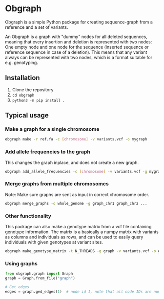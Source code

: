 # Obgraph
Obgraph is a simple Python package for creating sequence-graph from a reference and a set of variants.

An Obgraph is a graph with "dummy" nodes for all deleted sequences, meaning that every insertion and deletion is represented with two nodes: One empty node and one node for the sequence (inserted sequence or reference sequence in case of a deletion). This means that any variant always can be represented with two nodes, which is a format suitable for e.g. genotyping. 

## Installation
1) Clone the repository
2) `cd obgraph`
3) `python3 -m pip install .`

## Typical usage

### Make a graph for a single chromosome
```bash
obgraph make -r ref.fa -c [chromosome] -v variants.vcf -o mygraph
```

### Add allele frequencies to the graph
This changes the graph inplace, and does not create a new graph.
```bash
obgraph add_allele_frequencies -c [chromosome] -v variants.vcf -g mygraph
```

### Merge graphs from multiple chromosomes
Note: Make sure graphs are sent as input in correct chromosome order.
```bash
obgraph merge_graphs -o whole_genome -g graph_chr1 graph_chr2 ...
```

### Other functionality
This package can also make a genotype matrix from a vcf file containing genotype information. The matrix is a basically a numpy matrix with variants as columns and individuals as rows, and can be used to easily query individuals with given genotypes at variant sites.

```bash
obgraph make_genotype_matrix -t N_THREADS -g graph -v variants.vcf -o genotype_matrix -n N_INDIVIDUALS -m N_VARIANTS
```

### Using graphs
```python
from obgraph.graph import Graph
graph = Graph.from_file("graph")

# Get edges
edges = graph.ged_edges(1)  # node id 1, note that all node IDs are numeric
```

